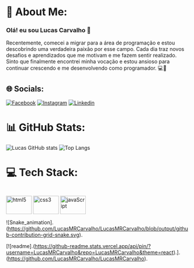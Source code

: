 # 💫 About Me:
### Olá! eu sou Lucas Carvalho 👋
Recentemente, comecei a migrar para a área de programação e estou descobrindo uma verdadeira paixão por esse campo. Cada dia traz novos desafios e aprendizados que me motivam e me fazem sentir realizado. Sinto que finalmente encontrei minha vocação e estou ansioso para continuar crescendo e me desenvolvendo como programador. 💻🚀

## 🌐 Socials:
[![Facebook](https://img.shields.io/badge/Facebook-1877F2?style=for-the-badge&logo=facebook&logoColor=white)](https://www.facebook.com/profile.php?id=100082559333065)
[![Instagram](https://img.shields.io/badge/Instagram-E4405F?style=for-the-badge&logo=instagram&logoColor=white)](https://www.instagram.com/ops_lucas015/)
[![Linkedin](https://img.shields.io/badge/LinkedIn-0077B5?style=for-the-badge&logo=linkedin&logoColor=white)](https://www.linkedin.com/in/lucas-mateus-8b6311190/)

# 📊 GitHub Stats:
![Lucas GitHub stats](https://github-readme-stats.vercel.app/api?username=LucasMRCarvalho&show_icons=true&theme=highcontrast)
![Top Langs](https://github-readme-stats.vercel.app/api/top-langs/?username=LucasMRCarvalho&layout=compact)
# 💻 Tech Stack:
<div style="display: inline_block"><br>
    <img align="center" alt="html5" height="50" width="70" src="https://icongr.am/devicon/html5-original.svg?size=128&color=currentColor" />
    <img align="center" alt="css3"  height="50" width="70" src="https://icongr.am/devicon/css3-original.svg?size=128&color=currentColor" />
    <img align="center" alt="javaScript"  height="50" width="70" src="https://icongr.am/devicon/javascript-original.svg?size=128&color=currentColor" />
</div>

![Snake_animation].(https://github.com/LucasMRCarvalho/LucasMRCarvalho/blob/output/github-contribution-grid-snake.svg).

[![readme].(https://github-readme.stats.vercel.app/api/pin/?username=LucasMRCarvalho&repo=LucasMRCarvalho&theme=react).].(https://github.com/LucasMRCarvalho/LucasMRCarvalho).
